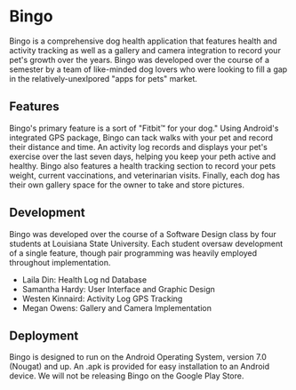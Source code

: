 # Bingo
Bingo is a comprehensive dog health application that features health and activity tracking as well as a gallery and camera integration to record your pet's growth over the years. Bingo was developed over the course of a semester by a team of like-minded dog lovers who were looking to fill a gap in the relatively-unexlpored "apps for pets" market. 

## Features
Bingo's primary feature is a sort of "Fitbit™️ for your dog." Using Android's integrated GPS package, Bingo can tack walks with your pet and record their distance and time. An activity log records and displays your pet's exercise over the last seven days, helping you keep your peth active and healthy. Bingo also features a health tracking section to record your pets weight, current vaccinations, and veterinarian visits. Finally, each dog has their own gallery space for the owner to take and store pictures.

## Development
Bingo was developed over the course of a Software Design class by four students at Louisiana State University. Each student oversaw development of a single feature, though pair programming was heavily employed throughout implementation. 
* Laila Din: Health Log nd Database
* Samantha Hardy: User Interface and Graphic Design
* Westen Kinnaird: Activity Log GPS Tracking
* Megan Owens: Gallery and Camera Implementation

## Deployment
Bingo is designed to run on the Android Operating System, version 7.0 (Nougat) and up. An .apk is provided for easy installation to an Android device. We will not be releasing Bingo on the Google Play Store.
